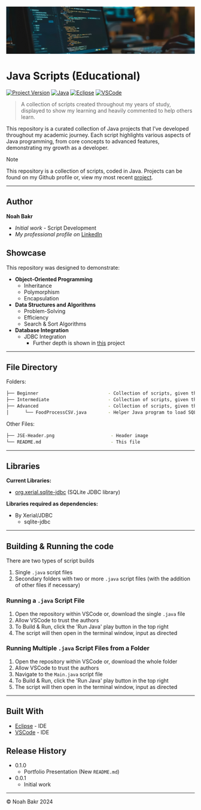 [![header][header-url]][header-link]

# Java Scripts (Educational)
[![Project Version][version-image]][version-url]
[![Java][Java-image]][Java-url]
[![Eclipse][Eclipse-image]][Eclipse-url]
[![VSCode][VSCode-image]][VSCode-url]

> A collection of scripts created throughout my years of study, displayed to show my learning and heavily commented to help others learn.

This repository is a curated collection of Java projects that I’ve developed throughout my academic journey. Each script highlights various aspects of Java programming, from core concepts to advanced features, demonstrating my growth as a developer.

> [!NOTE]  
> This repository is a collection of scripts, coded in Java. Projects can be found on my Github profile or, view my most recent [project][PS1-url].

---
## Author

**Noah Bakr** 
* *Initial work* - Script Development
* *My professional profile on* [LinkedIn][linkedin-url]

## Showcase

This repository was designed to demonstrate:

* **Object-Oriented Programming**
  * Inheritance
  * Polymorphism
  * Encapsulation
* **Data Structures and Algorithms**
  * Problem-Solving
  * Efficiency
  * Search &amp; Sort Algorithms
* **Database Integration**
  * JDBC Integration
    * Further depth is shown in [this][PS1-url] project

---

## File Directory
Folders:
```bash
├── Beginner                          - Collection of scripts, given the 'beginner' difficulty rating
├── Intermediate                      - Collection of scripts, given the 'intermediate' difficulty rating
├── Advanced                          - Collection of scripts, given the 'advanced' difficulty rating
│      └── FoodProcessCSV.java        - Helper Java program to load SQLite database from the provided CSVs
```

Other Files:
```bash
├── JSE-Header.png                     - Header image
└── README.md                          - This file
```

---

## Libraries
**Current Libraries:**
* [org.xerial.sqlite-jdbc][xerial-sqlite-jdbc-url] (SQLite JDBC library)

**Libraries required as dependencies:**
* By Xerial/JDBC
   * sqlite-jdbc

---

## Building & Running the code
There are two types of script builds
1. Single ``.java`` script files
2. Secondary folders with two or more ``.java`` script files (with the addition of other files if necessary)

### Running a ``.java`` Script File
1. Open the repository within VSCode or, download the single ``.java`` file
2. Allow VSCode to trust the authors
3. To Build & Run, click the 'Run Java' play button in the top right
4. The script will then open in the terminal window, input as directed

### Running Multiple ``.java`` Script Files from a Folder
1. Open the repository within VSCode or, download the whole folder
2. Allow VSCode to trust the authors
3. Navigate to the ``Main.java`` script file
3. To Build & Run, click the 'Run Java' play button in the top right
4. The script will then open in the terminal window, input as directed

---

## Built With

* [Eclipse](https://eclipseide.org/) - IDE
* [VSCode](https://code.visualstudio.com/) - IDE

## Release History

* 0.1.0
    * Portfolio Presentation (New ``README.md``)
* 0.0.1
    * Initial work

---

&copy; Noah Bakr 2024

<!-- Markdown link & img dfn's -->

[header-url]: JSE-Header.png
[header-link]: https://github.com/Noah-Bakr

[Webpage-Showcase-image]: README-Images/Webpage-Showcase.png

[xerial-sqlite-jdbc-url]: https://github.com/xerial/sqlite-jdbc

[linkedin-url]: https://www.linkedin.com/in/Noah-Bakr
[PS1-url]: https://github.com/Noah-Bakr/Programming-Studio-1-Project

[version-image]: https://img.shields.io/badge/Version-1.0.0-brightgreen?style=for-the-badge&logo=appveyor
[version-url]: https://img.shields.io/badge/version-1.0.0-green

[Java-image]: https://img.shields.io/badge/Java-ED8B00?style=for-the-badge&logo=openjdk&logoColor=white
[Java-url]: https://img.shields.io/badge/Java-ED8B00?style=for-the-badge&logo=openjdk&logoColor=white

[Eclipse-image]: https://img.shields.io/badge/Eclipse-2C2255?style=for-the-badge&logo=eclipse&logoColor=white
[Eclipse-url]: https://img.shields.io/badge/Eclipse-2C2255?style=for-the-badge&logo=eclipse&logoColor=white

[VSCode-image]: https://img.shields.io/badge/Visual_Studio_Code-0078D4?style=for-the-badge&logo=visual%20studio%20code&logoColor=white
[VSCode-url]: https://img.shields.io/badge/Visual_Studio_Code-0078D4?style=for-the-badge&logo=visual%20studio%20code&logoColor=white